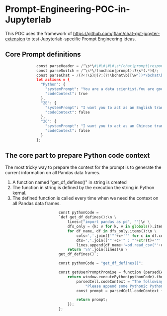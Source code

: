 # Prompt-Engineering-POC-in-Jupyterlab

This POC uses the framework of https://github.com/jflam/chat-gpt-jupyter-extension to test Jupyterlab-specific Prompt Engineering ideas.

## Core Prompt definitions
```Python
              const parseHeader = /^\s*\#\#\#\#\#\s*(chat|prompt|response):?\s*(.*)$/;
              const parseSwitch = /^\s*\/(nochain|prompt):?\s*(.*)$/;
              const parseChat = /(?<!\S)@(?:(?!\bchat\b)[\w'])*\bchat\b(?!\S)/;
              let actions = {
                "Python": {
                  "systemPrompt": "You are a data scientist.You are good at coding Pythonic style Python in Jupyter Notebook. When I give you a task, try to generate pure Python code to solve it.You may add comments within code, but do not explain out of code.",
                  "codeContext": true
                },
                "2E": {
                  "systemPrompt": "I want you to act as an English translator,spelling corrector and improver. I will speak to you in any languageand you will detect the language, translate it and answer in the corrected and improved version of my text, in English. I want you to replace my simplified A0-level words and sentenceswith more beautiful and elegant, upper level English words and sentences. Keep the meaning same, but make them more literary. I want you to only reply the correction, the improvements and nothing else, do not write explanations. ",
                  "codeContext": false
                },
                "2C": {
                  "systemPrompt": "I want you to act as an Chinese translator,spelling corrector and improver. I will speak to you in any languageand you will detect the language, translate it and answer in the corrected and improved version of my text, in Chinese. I want you to replace my simplified A0-level words and sentenceswith more beautiful and elegant, upper level Chinese words and sentences. Keep the meaning same, but make them more literary. I want you to only reply the correction, the improvements and nothing else, do not write explanations. ",
                  "codeContext": false
                }
              };
```
## The core part to prepare Python code context
The most tricky way to prepare the context for the prompt is to generate the current information on all Pandas data frames.
1. A function named "get_df_defines()" in string is created
2. The function in string is defined by the execution the string in Python kernal.
3. The defined function is called every time when we need the context on all Pandas data frames.

```Python
						const pythonCode = 
						`def get_df_defines():\n \
						  	lines=["import pandas as pd", ""]\n \
							dfs_only = {k: v for k, v in globals().items() if isinstance(v, pd.DataFrame)}\n \
							for df_name, df in dfs_only.items():\n \
								cols=','.join(['"'+c+'"' for c in df.columns])\n \
								dts=','.join(['"'+c+'" : "'+str(t)+'"' for c, t in zip(df.columns,df.dtypes)])\n \
								lines.append(df_name+'=pd.read_csv("'+df_name+'.csv", columns={'+cols+'}, dtype={'+ dts + '})')\n \
							return '\n'.join(lines)\n \
						get_df_defines()`;

						const pythonCode = "get_df_defines()";

						const getUserPromptPromise = function (parsedCell) {
							return window.executePython(pythonCode).then((result) => {
								parsedCell.codeContext = "The following Python code has been developed:\n```Python\n" + result + "\n```\n" +
									"Please append some Pythonic Python code to solve the following task. Please don't recreate the dataframes. \n";
								const prompt = parsedCell.codeContext + getUserPrompt(parsedCell);

								return prompt;
							});
						};
```
      
